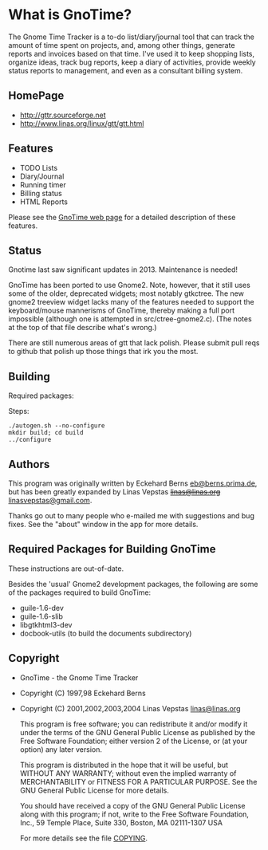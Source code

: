 What is GnoTime?
================
The Gnome Time Tracker is a to-do list/diary/journal tool that can track
the amount of time spent on projects, and, among other things, generate
reports and invoices based on that time. I've used it to keep shopping
lists, organize ideas, track bug reports, keep a diary of activities,
provide weekly status reports to management, and even as a consultant
billing system.

HomePage
--------
 * http://gttr.sourceforge.net
 * http://www.linas.org/linux/gtt/gtt.html

Features
--------

 * TODO Lists
 * Diary/Journal
 * Running timer
 * Billing status
 * HTML Reports

Please see the [GnoTime web page](http://gttr.sourceforge.net) for a
detailed description of these features.

Status
------
Gnotime last saw significant updates in 2013. Maintenance is needed!

GnoTime has been ported to use Gnome2.  Note, however, that it still
uses some of the older, deprecated widgets; most notably gtkctree.
The new gnome2 treeview widget lacks many of the features needed to
support the keyboard/mouse mannerisms of GnoTime, thereby making
a full port impossible (although one is attempted in src/ctree-gnome2.c).
(The notes at the top of that file describe what's wrong.)

There are still numerous areas of gtt that lack polish.  Please
submit pull reqs to github that polish up those things that irk you the most.

Building
--------
Required packages:

Steps:
```
./autogen.sh --no-configure
mkdir build; cd build
../configure
```


Authors
-------
This program was originally written by Eckehard Berns <eb@berns.prima.de>,
but has been greatly expanded by Linas Vepstas ~~<linas@linas.org>~~
<linasvepstas@gmail.com>.

Thanks go out to many people who e-mailed me with suggestions and
bug fixes.  See the "about" window in the app for more details.


Required Packages for Building GnoTime
--------------------------------------
These instructions are out-of-date.

Besides the 'usual' Gnome2 development packages, the following are
some of the packages required to build GnoTime:

 * guile-1.6-dev
 * guile-1.6-slib
 * libgtkhtml3-dev
 * docbook-utils  (to build the documents subdirectory)


Copyright
---------
 * GnoTime - the Gnome Time Tracker
 * Copyright (C) 1997,98 Eckehard Berns
 * Copyright (C) 2001,2002,2003,2004 Linas Vepstas <linas@linas.org>

   This program is free software; you can redistribute it and/or modify
   it under the terms of the GNU General Public License as published by
   the Free Software Foundation; either version 2 of the License, or
   (at your option) any later version.

   This program is distributed in the hope that it will be useful,
   but WITHOUT ANY WARRANTY; without even the implied warranty of
   MERCHANTABILITY or FITNESS FOR A PARTICULAR PURPOSE.  See the
   GNU General Public License for more details.

   You should have received a copy of the GNU General Public License
   along with this program; if not, write to the Free Software
   Foundation, Inc., 59 Temple Place, Suite 330, Boston, MA  02111-1307  USA

   For more details see the file [COPYING](COPYING).

